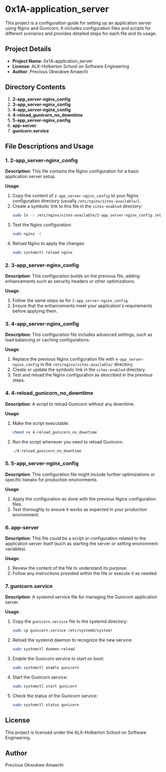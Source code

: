 # 0x1A-application_server

This project is a configuration guide for setting up an application server using Nginx and Gunicorn. It includes configuration files and scripts for different scenarios and provides detailed steps for each file and its usage.

## Project Details

- **Project Name**: 0x1A-application_server
- **License**: ALX-Holberton School on Software Engineering
- **Author**: Precious Okwukwe Amaechi

## Directory Contents

1. **2-app_server-nginx_config**
2. **3-app_server-nginx_config**
3. **4-app_server-nginx_config**
4. **4-reload_gunicorn_no_downtime**
5. **5-app_server-nginx_config**
6. **app-server**
7. **gunicorn.service**

## File Descriptions and Usage

### 1. 2-app_server-nginx_config

**Description**: This file contains the Nginx configuration for a basic application server setup.

**Usage**:
1. Copy the content of `2-app_server-nginx_config` to your Nginx configuration directory (usually `/etc/nginx/sites-available/`).
2. Create a symbolic link to this file in the `sites-enabled` directory:
   ```bash
   sudo ln -s /etc/nginx/sites-available/2-app_server-nginx_config /etc/nginx/sites-enabled/
   ```
3. Test the Nginx configuration:
   ```bash
   sudo nginx -t
   ```
4. Reload Nginx to apply the changes:
   ```bash
   sudo systemctl reload nginx
   ```

### 2. 3-app_server-nginx_config

**Description**: This configuration builds on the previous file, adding enhancements such as security headers or other optimizations.

**Usage**:
1. Follow the same steps as for `2-app_server-nginx_config`.
2. Ensure that the enhancements meet your application's requirements before applying them.

### 3. 4-app_server-nginx_config

**Description**: This configuration file includes advanced settings, such as load balancing or caching configurations.

**Usage**:
1. Replace the previous Nginx configuration file with `4-app_server-nginx_config` in the `/etc/nginx/sites-available/` directory.
2. Create or update the symbolic link in the `sites-enabled` directory.
3. Test and reload the Nginx configuration as described in the previous steps.

### 4. 4-reload_gunicorn_no_downtime

**Description**: A script to reload Gunicorn without any downtime.

**Usage**:
1. Make the script executable:
   ```bash
   chmod +x 4-reload_gunicorn_no_downtime
   ```
2. Run the script whenever you need to reload Gunicorn:
   ```bash
   ./4-reload_gunicorn_no_downtime
   ```

### 5. 5-app_server-nginx_config

**Description**: This configuration file might include further optimizations or specific tweaks for production environments.

**Usage**:
1. Apply the configuration as done with the previous Nginx configuration files.
2. Test thoroughly to ensure it works as expected in your production environment.

### 6. app-server

**Description**: This file could be a script or configuration related to the application server itself (such as starting the server or setting environment variables).

**Usage**:
1. Review the content of the file to understand its purpose.
2. Follow any instructions provided within the file or execute it as needed.

### 7. gunicorn.service

**Description**: A systemd service file for managing the Gunicorn application server.

**Usage**:
1. Copy the `gunicorn.service` file to the systemd directory:
   ```bash
   sudo cp gunicorn.service /etc/systemd/system/
   ```
2. Reload the systemd daemon to recognize the new service:
   ```bash
   sudo systemctl daemon-reload
   ```
3. Enable the Gunicorn service to start on boot:
   ```bash
   sudo systemctl enable gunicorn
   ```
4. Start the Gunicorn service:
   ```bash
   sudo systemctl start gunicorn
   ```
5. Check the status of the Gunicorn service:
   ```bash
   sudo systemctl status gunicorn
   ```

## License

This project is licensed under the ALX-Holberton School on Software Engineering.

## Author

Precious Okwukwe Amaechi
